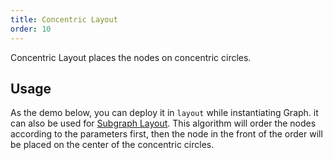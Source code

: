 ```yaml
---
title: Concentric Layout
order: 10
---
```


Concentric Layout places the nodes on concentric circles.

## Usage

As the demo below, you can deploy it in `layout` while instantiating Graph. it can also be used for [Subgraph Layout](/en/docs/manual/middle/layout/sub-layout). This algorithm will order the nodes according to the parameters first, then the node in the front of the order will be placed on the center of the concentric circles.
